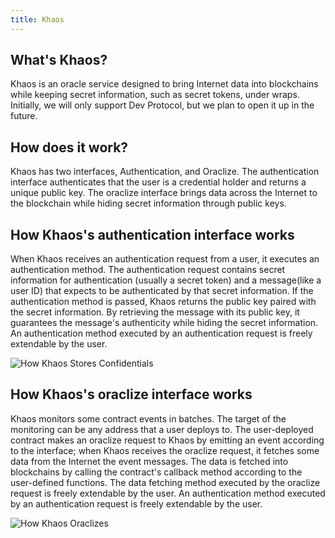 ```yaml
---
title: Khaos
---
```


## What's Khaos?

Khaos is an oracle service designed to bring Internet data into blockchains while keeping secret information, such as secret tokens, under wraps. Initially, we will only support Dev Protocol, but we plan to open it up in the future.

## How does it work?

Khaos has two interfaces, Authentication, and Oraclize. The authentication interface authenticates that the user is a credential holder and returns a unique public key. The oraclize interface brings data across the Internet to the blockchain while hiding secret information through public keys.

## How Khaos's authentication interface works

When Khaos receives an authentication request from a user, it executes an authentication method. The authentication request contains secret information for authentication (usually a secret token) and a message(like a user ID) that expects to be authenticated by that secret information. If the authentication method is passed, Khaos returns the public key paired with the secret information. By retrieving the message with its public key, it guarantees the message's authenticity while hiding the secret information. An authentication method executed by an authentication request is freely extendable by the user.

![How Khaos Stores Confidentials](/img/khaos/how-khaos-stores-confidentials.png)

## How Khaos's oraclize interface works

Khaos monitors some contract events in batches. The target of the monitoring can be any address that a user deploys to. The user-deployed contract makes an oraclize request to Khaos by emitting an event according to the interface; when Khaos receives the oraclize request, it fetches some data from the Internet the event messages. The data is fetched into blockchains by calling the contract's callback method according to the user-defined functions. The data fetching method executed by the oraclize request is freely extendable by the user. An authentication method executed by an authentication request is freely extendable by the user.

![How Khaos Oraclizes](/img/khaos/how-khaos-oraclizes.png)
